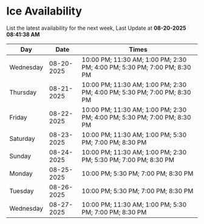 # Ice Availability

List the latest availability for the next week, Last Update at **08-20-2025 08:41:38 AM**

| Day         | Date        | Times       |
| ----------- | ----------- | ----------- |
|Wednesday|08-20-2025|10:00 PM; 11:30 AM; 1:00 PM; 2:30 PM; 4:00 PM; 5:30 PM; 7:00 PM; 8:30 PM|
|Thursday|08-21-2025|10:00 PM; 11:30 AM; 1:00 PM; 2:30 PM; 4:00 PM; 5:30 PM; 7:00 PM; 8:30 PM|
|Friday|08-22-2025|10:00 PM; 11:30 AM; 1:00 PM; 2:30 PM; 4:00 PM; 5:30 PM; 7:00 PM; 8:30 PM|
|Saturday|08-23-2025|10:00 PM; 11:30 AM; 1:00 PM; 5:30 PM; 7:00 PM; 8:30 PM|
|Sunday|08-24-2025|10:00 PM; 11:30 AM; 1:00 PM; 2:30 PM; 5:30 PM; 7:00 PM; 8:30 PM|
|Monday|08-25-2025|10:00 PM; 5:30 PM; 7:00 PM; 8:30 PM|
|Tuesday|08-26-2025|10:00 PM; 5:30 PM; 7:00 PM; 8:30 PM|
|Wednesday|08-27-2025|10:00 PM; 11:30 AM; 1:00 PM; 5:30 PM; 7:00 PM; 8:30 PM|

